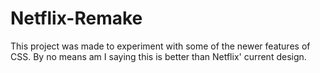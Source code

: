 # Netflix-Remake

This project was made to experiment with some of the newer features of CSS.
By no means am I saying this is better than Netflix' current design.

